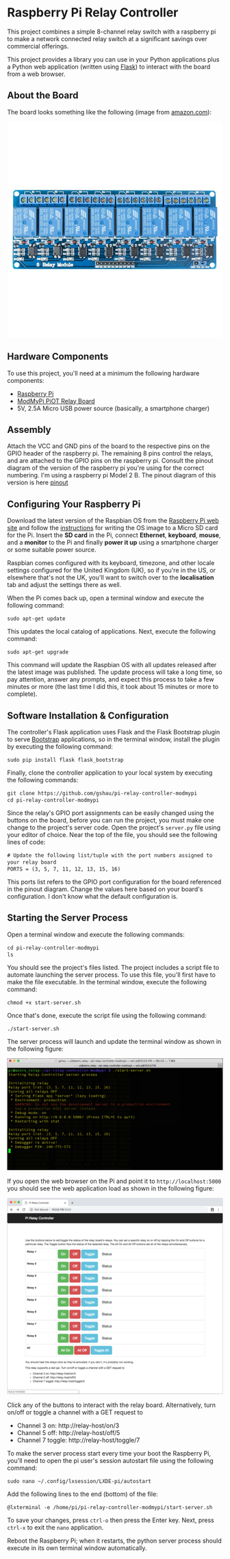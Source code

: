 # Raspberry Pi Relay Controller

This project combines a simple 8-channel relay switch with a raspberry pi to make a network connected relay switch at a significant savings over commercial offerings.  

This project provides a library you can use in your Python applications plus a Python web application (written using [Flask](http://flask.pocoo.org/)) to interact with the board from a web browser.


## About the Board

The board looks something like the following (image from [amazon.com](https://www.amazon.com/gp/product/B01HCFJC0Y/ref=oh_aui_detailpage_o00_s00?ie=UTF8&psc=1)):

![ELEGOO 8-channel switch](screenshots/figure-01.jpg)


## Hardware Components

To use this project, you'll need at a minimum the following hardware components:

+ [Raspberry Pi](https://www.raspberrypi.org/products/raspberry-pi-2-model-b/)
+ [ModMyPi PiOT Relay Board](https://www.modmypi.com/raspberry-pi/breakout-boards/modmypi/modmypi-piot-relay-board)
+ 5V, 2.5A Micro USB power source (basically, a smartphone charger)

## Assembly

Attach the VCC and GND pins of the board to the respective pins on the GPIO header of the raspberry pi.  The remaining 8 pins control the relays, and are attached to the GPIO pins on the raspberry pi.  Consult the pinout diagram of the version of the raspberry pi you're using for the correct numbering.  I'm using a raspberry pi Model 2 B.  The pinout diagram of this version is here [pinout](https://pinout.xyz/)

## Configuring Your Raspberry Pi

Download the latest version of the Raspbian OS from the [Raspberry Pi web site](https://www.raspberrypi.org/downloads/raspbian/) and follow the [instructions](https://www.raspberrypi.org/documentation/installation/installing-images/README.md) for writing the OS image to a Micro SD card for the Pi. Insert the **SD card** in the Pi, connect **Ethernet**, **keyboard**, **mouse**, and a **monitor** to the Pi and finally **power it up** using a smartphone charger or some suitable power source.

Raspbian comes configured with its keyboard, timezone, and other locale settings configured for the United Kingdom (UK), so if you're in the US, or elsewhere that's not the UK, you'll want to switch over to the **localisation** tab and adjust the settings there as well.

When the Pi comes back up, open a terminal window and execute the following command:

	sudo apt-get update

This updates the local catalog of applications. Next, execute the following command:

	sudo apt-get upgrade

This command will update the Raspbian OS with all updates released after the latest image was published. The update process will take a long time, so pay attention, answer any prompts, and expect this process to take a few minutes or more (the last time I did this, it took about 15 minutes or more to complete).

## Software Installation & Configuration

The controller's Flask application uses Flask and the Flask Bootstrap plugin to serve [Bootstrap](http://getbootstrap.com/) applications, so in the terminal window, install the plugin by executing the following command:  

	sudo pip install flask flask_bootstrap

Finally, clone the controller application to your local system by executing the following commands:

	git clone https://github.com/gshau/pi-relay-controller-modmypi
	cd pi-relay-controller-modmypi

Since the relay's GPIO port assignments can be easily changed using the buttons on the board, before you can run the project, you must make one change to the project's server code. Open the project's `server.py` file using your editor of choice. Near the top of the file, you should see the following lines of code:

	# Update the following list/tuple with the port numbers assigned to your relay board
	PORTS = (3, 5, 7, 11, 12, 13, 15, 16)

This ports list refers to the GPIO port configuration for the board referenced in the pinout diagram. Change the values here based on your board's configuration. I don't know what the default configuration is.

## Starting the Server Process

Open a terminal window and execute the following commands:

	cd pi-relay-controller-modmypi
	ls

You should see the project's files listed. The project includes a script file to automate launching the server process. To use this file, you'll first have to make the file executable. In the terminal window, execute the following command:

	chmod +x start-server.sh

Once that's done, execute the script file using the following command:

	./start-server.sh

The server process will launch and update the terminal window as shown in the following figure:

![Starting the server process](screenshots/figure-02.png)

If you open the web browser on the Pi and point it to `http://localhost:5000` you should see the web application load as shown in the following figure:

![Project's Web Application](screenshots/figure-03.png)

Click any of the buttons to interact with the relay board.  Alternatively, turn on/off or toggle a channel with a GET request to
  * Channel 3 on: http://relay-host/on/3
  * Channel 5 off: http://relay-host/off/5
  * Channel 7 toggle: http://relay-host/toggle/7

To make the server process start every time your boot the Raspberry Pi, you'll need to open the pi user's session autostart file using the following command:  

	sudo nano ~/.config/lxsession/LXDE-pi/autostart    

Add the following lines to the end (bottom) of the file:

	@lxterminal -e /home/pi/pi-relay-controller-modmypi/start-server.sh

To save your changes, press `ctrl-o` then press the Enter key. Next, press `ctrl-x` to exit the `nano` application.

Reboot the Raspberry Pi; when it restarts, the python server process should execute in its own terminal window automatically.
